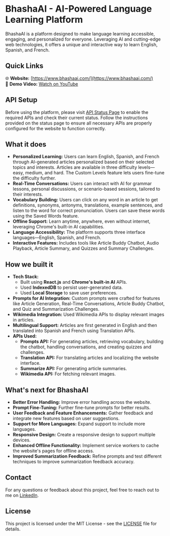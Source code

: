 # BhashaAI - AI-Powered Language Learning Platform
BhashaAI is a platform designed to make language learning accessible, engaging, and personalized for everyone. Leveraging AI and cutting-edge web technologies, it offers a unique and interactive way to learn English, Spanish, and French.

## Quick Links
🌐 **Website:** [https://www.bhashaai.com/](https://www.bhashaai.com/)  
🎥 **Demo Video:** [Watch on YouTube](https://www.youtube.com/watch?v=HqIj2gO0Gac)

## API Setup
Before using the platform, please visit [API Status Page](https://www.bhashaai.com/api-status) to enable the required APIs and check their current status. Follow the instructions provided on the status page to ensure all necessary APIs are properly configured for the website to function correctly.

## What it does
- **Personalized Learning:** Users can learn English, Spanish, and French through AI-generated articles personalized based on their selected topics and interests. Articles are available in three difficulty levels—easy, medium, and hard. The Custom Levels feature lets users fine-tune the difficulty further.
- **Real-Time Conversations:** Users can interact with AI for grammar lessons, personal discussions, or scenario-based sessions, tailored to their interests.
- **Vocabulary Building:** Users can click on any word in an article to get definitions, synonyms, antonyms, translations, example sentences, and listen to the word for correct pronunciation. Users can save these words using the Saved Words feature.
- **Offline Support:** Learn anytime, anywhere, even without internet, leveraging Chrome's built-in AI capabilities.
- **Language Accessibility:** The platform supports three interface languages—English, Spanish, and French.
- **Interactive Features:** Includes tools like Article Buddy Chatbot, Audio Playback, Article Summary, and Quizzes and Summary Challenges.

## How we built it
- **Tech Stack:**
  - Built using **React.js** and **Chrome's built-in AI** APIs.
  - Used **IndexedDB** to persist user-generated data.
  - Used **Local Storage** to save user preferences.
- **Prompts for AI Integration:** Custom prompts were crafted for features like Article Generation, Real-Time Conversations, Article Buddy Chatbot, and Quiz and Summarization Challenges.
- **Wikimedia Integration:** Used Wikimedia APIs to display relevant images in articles.
- **Multilingual Support:** Articles are first generated in English and then translated into Spanish and French using Translation APIs.
- **APIs Used:**
  - **Prompts API:** For generating articles, retrieving vocabulary, building the chatbot, handling conversations, and creating quizzes and challenges.
  - **Translation API:** For translating articles and localizing the website interface.
  - **Summarize API:** For generating article summaries.
  - **Wikimedia API:** For fetching relevant images.

## What's next for BhashaAI
- **Better Error Handling:** Improve error handling across the website.
- **Prompt Fine-Tuning:** Further fine-tune prompts for better results.
- **User Feedback and Feature Enhancements:** Gather feedback and integrate new features based on user suggestions.
- **Support for More Languages:** Expand support to include more languages.
- **Responsive Design:** Create a responsive design to support multiple devices.
- **Enhanced Offline Functionality:** Implement service workers to cache the website's pages for offline access.
- **Improved Summarization Feedback:** Refine prompts and test different techniques to improve summarization feedback accuracy.

## Contact
For any questions or feedback about this project, feel free to reach out to me on [LinkedIn](https://www.linkedin.com/in/shiva-sai-telukuntla/).

## License
This project is licensed under the MIT License - see the [LICENSE](LICENSE) file for details.
